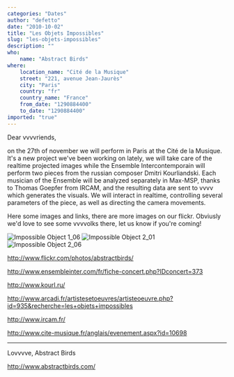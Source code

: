 ```yaml
---
categories: "Dates"
author: "defetto"
date: "2010-10-02"
title: "Les Objets Impossibles"
slug: "les-objets-impossibles"
description: ""
who: 
    name: "Abstract Birds"
where: 
    location_name: "Cité de la Musique"
    street: "221, avenue Jean-Jaurès"
    city: "Paris"
    country: "fr"
    country_name: "France"
    from_date: "1290884400"
    to_date: "1290884400"
imported: "true"
---
```



Dear vvvvriends,

on the 27th of november we will perform in Paris at the Cité de la Musique.
It's a new project we've been working on lately, we will take care of the realtime projected images while the Ensemble Intercontemporain will perform two pieces from the russian composer Dmitri Kourliandski.
Each musician of the Ensemble will be analyzed separately in Max-MSP, thanks to Thomas Goepfer from IRCAM, and the resulting data are sent to vvvv which generates the visuals. We will interact in realtime, controlling several parameters of the piece, as well as directing the camera movements.

Here some images and links, there are more images on our flickr.
Obviusly we'd love to see some vvvvolks there, let us know if you're coming!

![Impossible Object 1_06](Impossible%20Object%201_06.jpg) 
![Impossible Object 2_01](Impossible%20Object%202_01.jpg) 
![Impossible Object 2_06](Impossible%20Object%202_06.jpg)

<http://www.flickr.com/photos/abstractbirds/>

<http://www.ensembleinter.com/fr/fiche-concert.php?IDconcert=373>

<http://www.kourl.ru/>

<http://www.arcadi.fr/artistesetoeuvres/artisteoeuvre.php?id=935&recherche=les+objets+impossibles>

<http://www.ircam.fr/>

<http://www.cite-musique.fr/anglais/evenement.aspx?id=10698>

---

Lovvvve,
Abstract Birds

<http://www.abstractbirds.com/>